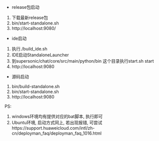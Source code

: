 * release包启动
1. 下载最新release包
2. bin/start-standalone.sh
3. http://localhost:9080/

* ide启动
1. 执行./build_ide.sh
2. IDE启动StandaloneLauncher
3. 到supersonic/chat/core/src/main/python/bin 这个目录执行start.sh start
4. http://localhost:9080

* 源码启动
1. bin/build-standalone.sh
2. bin/start-standalone.sh
3. http://localhost:9080

PS:
1. windows环境均有提供对应的bat脚本, 执行即可
2. Ubuntu环境, 启动方式同上,  若出现报错, 可尝试https://support.huaweicloud.com/intl/zh-cn/deployman_faq/deployman_faq_1016.html